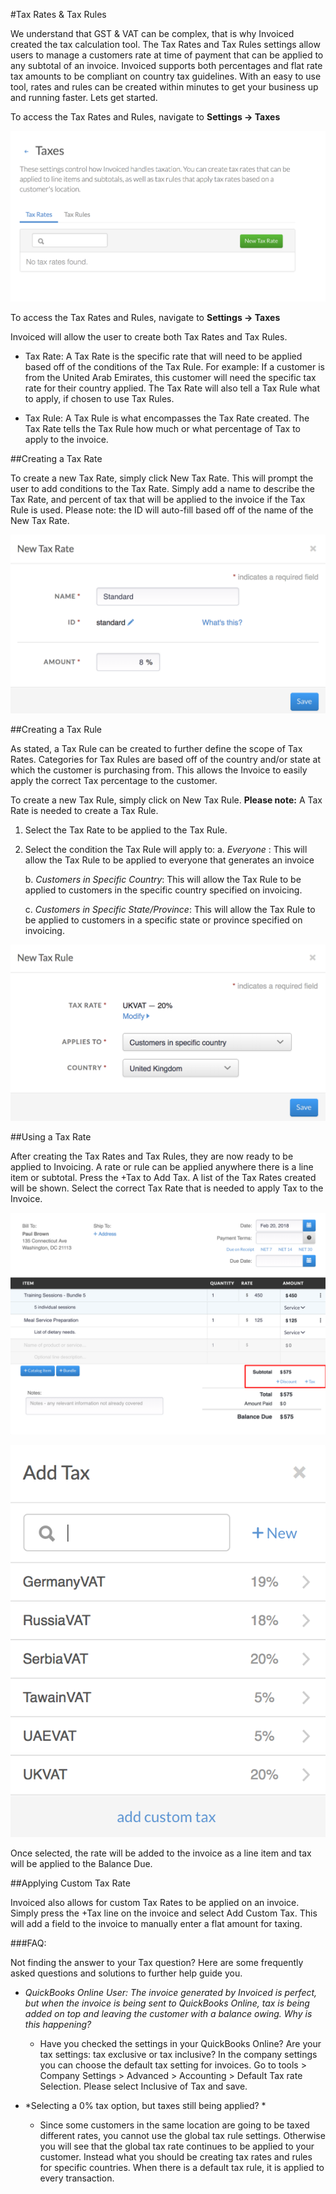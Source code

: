 #Tax Rates & Tax Rules

We understand that GST & VAT can be complex, that is why Invoiced created the tax calculation tool. The Tax Rates and Tax Rules settings allow users to manage a customers rate at time of payment that can be applied to any subtotal of an invoice. Invoiced supports both percentages and flat rate tax amounts to be compliant on country tax guidelines. With an easy to use tool, rates and rules can be created within minutes to get your business up and running faster. Lets get started.

To access the Tax Rates and Rules, navigate to **Settings → Taxes**

 [![Click to add a Tax Rate](../img/tax-rates.png)](../img/tax-rates.png)

 To access the Tax Rates and Rules, navigate to **Settings → Taxes**

Invoiced will allow the user to create both Tax Rates and Tax Rules.

* Tax Rate: A Tax Rate is the specific rate that will need to be applied based off of the conditions of the Tax Rule. For example: If a customer is from the United Arab Emirates, this customer will need the specific tax rate for their country applied. The Tax Rate will also tell a Tax Rule what to apply, if chosen to use Tax Rules. 

* Tax Rule: A Tax Rule is what encompasses the Tax Rate created. The Tax Rate tells the Tax Rule how much or what percentage of Tax to apply to the invoice.

##Creating a Tax Rate 

To create a new Tax Rate, simply click New Tax Rate. This will prompt the user to add conditions to the Tax Rate. Simply add a name to describe the Tax Rate, and percent of tax that will be applied to the invoice if the Tax Rule is used. Please note: the ID will auto-fill based off of the name of the New Tax Rate. 

[![Create a Tax Rate](../img/create-tax-rate.png)](../img/create-tax-rate.png)

##Creating a Tax Rule

As stated, a Tax Rule can be created to further define the scope of Tax Rates. Categories for Tax Rules are based off of the country and/or state at which the customer is purchasing from. This allows the Invoice to easily apply the correct Tax percentage to the customer. 

To create a new Tax Rule, simply click on New Tax Rule. **Please note:** A Tax Rate is needed to create a Tax Rule. 

1. Select the Tax Rate to be applied to the Tax Rule.

2. Select the condition the Tax Rule will apply to:
    a. *Everyone* : This will allow the Tax Rule to be applied to everyone that generates an invoice

    b. *Customers in Specific Country*: This will allow the Tax Rule to be applied to customers in the specific country specified on invoicing.

    c. *Customers in Specific State/Province*: This will allow the Tax Rule to be applied to customers in a specific state or province specified on invoicing. 

[![Create a Tax Rule](../img/create-tax-rule.png)](../img/create-tax-rule.png)

##Using a Tax Rate

After creating the Tax Rates and Tax Rules, they are now ready to be applied to Invoicing. A rate or rule can be applied anywhere there is a line item or subtotal. Press the +Tax to Add Tax. A list of the Tax Rates created will be shown. Select the correct Tax Rate that is needed to apply Tax to the Invoice.


[![Adding Tax](../img/taxing.png)](../img/taxing.png)

[![Choose the Tax Rate](../img/choose-tax.png)](../img/choose-tax.png)

Once selected, the rate will be added to the invoice as a line item and tax will be applied to the Balance Due. 

##Applying Custom Tax Rate

Invoiced also allows for custom Tax Rates to be applied on an invoice. Simply press the +Tax line on the invoice and select Add Custom Tax. This will add a field to the invoice to manually enter a flat amount for taxing. 

###FAQ:

Not finding the answer to your Tax question? Here are some frequently asked questions and solutions to further help guide you. 


* *QuickBooks Online User:  The invoice generated by Invoiced is perfect, but when the invoice is being sent to QuickBooks Online, tax is being added on top and leaving the customer with a balance owing. Why is this happening?*
    * Have you checked the settings in your QuickBooks Online? Are your tax settings: tax exclusive or tax inclusive? In the company settings you can choose the default tax setting for invoices. Go to tools > Company Settings > Advanced > Accounting > Default Tax rate Selection. Please select Inclusive of Tax and save.
     
* *Selecting a 0% tax option, but taxes still being applied? *
    * Since some customers in the same location are going to be taxed different rates, you cannot use the global tax rule settings. Otherwise you will see that the global tax rate continues to be applied to your customer. Instead what you should be creating tax rates and rules for specific countries.  When there is a default tax rule, it is applied to every transaction. 




